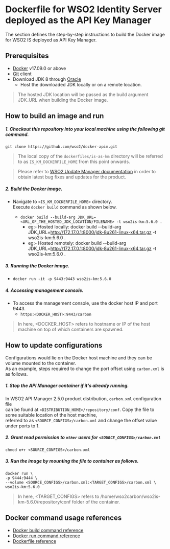 # Dockerfile for WSO2 Identity Server deployed as the API Key Manager #
The section defines the step-by-step instructions to build the Docker image for WSO2 IS deployed as API Key Manager.

## Prerequisites
* [Docker](https://www.docker.com/get-docker) v17.09.0 or above
* [Git](https://git-scm.com/book/en/v2/Getting-Started-Installing-Git) client
* Download JDK 8 through [Oracle](https://www.oracle.com/java/technologies/javase/javase-jdk8-downloads.html)
  - Host the downloaded JDK locally or on a remote location.
>The hosted JDK location will be passed as the build argument JDK_URL when building the Docker image.

## How to build an image and run
##### 1. Checkout this repository into your local machine using the following git command.
```
git clone https://github.com/wso2/docker-apim.git
```

>The local copy of the `dockerfiles/is-as-km` directory will be referred to as `IS_KM_DOCKERFILE_HOME` from this point onwards.

>Please refer to [WSO2 Update Manager documentation](https://docs.wso2.com/display/ADMIN44x/Updating+WSO2+Products)
in order to obtain latest bug fixes and updates for the product.

##### 2. Build the Docker image.
- Navigate to `<IS_KM_DOCKERFILE_HOME>` directory. <br>
  Execute `docker build` command as shown below.

  + `docker build --build-arg JDK_URL=<URL_OF_THE_HOSTED_JDK_LOCATION/FILENAME> -t wso2is-km:5.6.0 .`
    - eg:- Hosted locally: docker build --build-arg JDK_URL=http://172.17.0.1:8000/jdk-8u261-linux-x64.tar.gz -t wso2is-km:5.6.0 .
    - eg:- Hosted remotely: docker build --build-arg JDK_URL=http://172.17.0.1:8000/jdk-8u261-linux-x64.tar.gz -t wso2is-km:5.6.0 .

##### 3. Running the Docker image.
- `docker run -it -p 9443:9443 wso2is-km:5.6.0`

##### 4. Accessing management console.
- To access the management console, use the docker host IP and port 9443.
    + `https:<DOCKER_HOST>:9443/carbon`
    
>In here, <DOCKER_HOST> refers to hostname or IP of the host machine on top of which containers are spawned.

## How to update configurations
Configurations would lie on the Docker host machine and they can be volume mounted to the container. <br>
As an example, steps required to change the port offset using `carbon.xml` is as follows.

##### 1. Stop the API Manager container if it's already running.
In WSO2 API Manager 2.5.0 product distribution, `carbon.xml` configuration file <br>
can be found at `<DISTRIBUTION_HOME>/repository/conf`. Copy the file to some suitable location of the host machine, <br>
referred to as `<SOURCE_CONFIGS>/carbon.xml` and change the offset value under ports to 1.

##### 2. Grant read permission to `other` users for `<SOURCE_CONFIGS>/carbon.xml`
```
chmod o+r <SOURCE_CONFIGS>/carbon.xml
```

##### 3. Run the image by mounting the file to container as follows.
```
docker run \
-p 9444:9444 \
--volume <SOURCE_CONFIGS>/carbon.xml:<TARGET_CONFIGS>/carbon.xml \
wso2is-km:5.6.0
```

>In here, <TARGET_CONFIGS> refers to /home/wso2carbon/wso2is-km-5.6.0/repository/conf folder of the container.


## Docker command usage references

* [Docker build command reference](https://docs.docker.com/engine/reference/commandline/build/)
* [Docker run command reference](https://docs.docker.com/engine/reference/run/)
* [Dockerfile reference](https://docs.docker.com/engine/reference/builder/)
